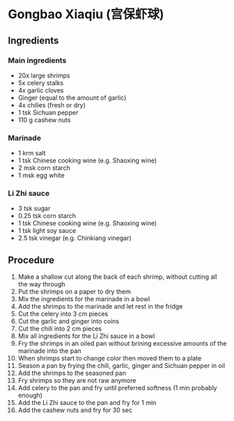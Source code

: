 # Gongbao Xiaqiu (宫保虾球)
## Ingredients
### Main ingredients
- 20x large shrimps
- 5x celery stalks
- 4x garlic cloves
- Ginger (equal to the amount of garlic)
- 4x chilies (fresh or dry)
- 1 tsk Sichuan pepper
- 110 g cashew nuts
### Marinade
- 1 krm salt
- 1 tsk Chinese cooking wine (e.g. Shaoxing wine)
- 2 msk corn starch
- 1 msk egg white
### Li Zhi sauce
- 3 tsk sugar
- 0.25 tsk corn starch
- 1 tsk Chinese cooking wine (e.g. Shaoxing wine)
- 1 tsk light soy sauce
- 2.5 tsk vinegar (e.g. Chinkiang vinegar)
## Procedure
1. Make a shallow cut along the back of each shrimp, without cutting all the way through
2. Put the shrimps on a paper to dry them
3. Mix the ingredients for the marinade in a bowl
4. Add the shrimps to the marinade and let rest in the fridge
5. Cut the celery into 3 cm pieces
6. Cut the garlic and ginger into coins
7. Cut the chili into 2 cm pieces
8. Mix all ingredients for the Li Zhi sauce in a bowl
9. Fry the shrimps in an oiled pan without brining excessive amounts of the marinade into the pan
10. When shrimps start to change color then moved them to a plate
11. Season a pan by frying the chili, garlic, ginger and Sichuan pepper in oil
12. Add the shrimps to the seasoned pan
13. Fry shrimps so they are not raw anymore
14. Add celery to the pan and fry until preferred softness (1 min probably enough)
15. Add the Li Zhi sauce to the pan and fry for 1 min
16. Add the cashew nuts and fry for 30 sec
